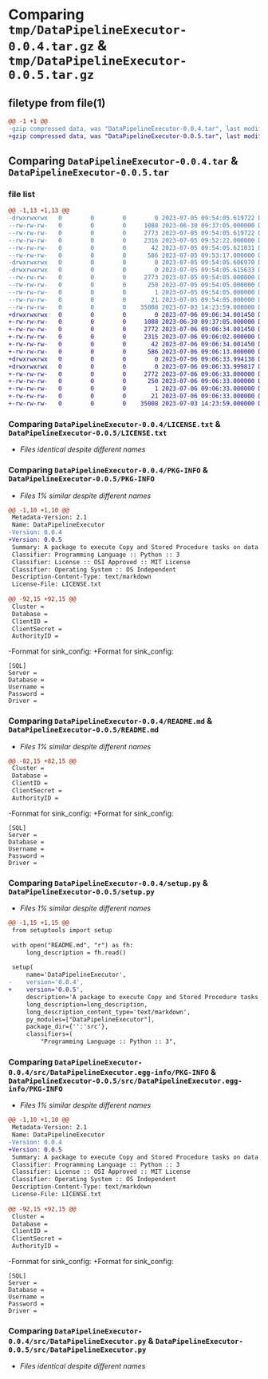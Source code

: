 # Comparing `tmp/DataPipelineExecutor-0.0.4.tar.gz` & `tmp/DataPipelineExecutor-0.0.5.tar.gz`

## filetype from file(1)

```diff
@@ -1 +1 @@
-gzip compressed data, was "DataPipelineExecutor-0.0.4.tar", last modified: Wed Jul  5 09:54:05 2023, max compression
+gzip compressed data, was "DataPipelineExecutor-0.0.5.tar", last modified: Thu Jul  6 09:06:34 2023, max compression
```

## Comparing `DataPipelineExecutor-0.0.4.tar` & `DataPipelineExecutor-0.0.5.tar`

### file list

```diff
@@ -1,13 +1,13 @@
-drwxrwxrwx   0        0        0        0 2023-07-05 09:54:05.619722 DataPipelineExecutor-0.0.4/
--rw-rw-rw-   0        0        0     1088 2023-06-30 09:37:05.000000 DataPipelineExecutor-0.0.4/LICENSE.txt
--rw-rw-rw-   0        0        0     2773 2023-07-05 09:54:05.619722 DataPipelineExecutor-0.0.4/PKG-INFO
--rw-rw-rw-   0        0        0     2316 2023-07-05 09:52:22.000000 DataPipelineExecutor-0.0.4/README.md
--rw-rw-rw-   0        0        0       42 2023-07-05 09:54:05.621031 DataPipelineExecutor-0.0.4/setup.cfg
--rw-rw-rw-   0        0        0      586 2023-07-05 09:53:17.000000 DataPipelineExecutor-0.0.4/setup.py
-drwxrwxrwx   0        0        0        0 2023-07-05 09:54:05.606970 DataPipelineExecutor-0.0.4/src/
-drwxrwxrwx   0        0        0        0 2023-07-05 09:54:05.615633 DataPipelineExecutor-0.0.4/src/DataPipelineExecutor.egg-info/
--rw-rw-rw-   0        0        0     2773 2023-07-05 09:54:05.000000 DataPipelineExecutor-0.0.4/src/DataPipelineExecutor.egg-info/PKG-INFO
--rw-rw-rw-   0        0        0      250 2023-07-05 09:54:05.000000 DataPipelineExecutor-0.0.4/src/DataPipelineExecutor.egg-info/SOURCES.txt
--rw-rw-rw-   0        0        0        1 2023-07-05 09:54:05.000000 DataPipelineExecutor-0.0.4/src/DataPipelineExecutor.egg-info/dependency_links.txt
--rw-rw-rw-   0        0        0       21 2023-07-05 09:54:05.000000 DataPipelineExecutor-0.0.4/src/DataPipelineExecutor.egg-info/top_level.txt
--rw-rw-rw-   0        0        0    35008 2023-07-03 14:23:59.000000 DataPipelineExecutor-0.0.4/src/DataPipelineExecutor.py
+drwxrwxrwx   0        0        0        0 2023-07-06 09:06:34.001450 DataPipelineExecutor-0.0.5/
+-rw-rw-rw-   0        0        0     1088 2023-06-30 09:37:05.000000 DataPipelineExecutor-0.0.5/LICENSE.txt
+-rw-rw-rw-   0        0        0     2772 2023-07-06 09:06:34.001450 DataPipelineExecutor-0.0.5/PKG-INFO
+-rw-rw-rw-   0        0        0     2315 2023-07-06 09:06:02.000000 DataPipelineExecutor-0.0.5/README.md
+-rw-rw-rw-   0        0        0       42 2023-07-06 09:06:34.001450 DataPipelineExecutor-0.0.5/setup.cfg
+-rw-rw-rw-   0        0        0      586 2023-07-06 09:06:13.000000 DataPipelineExecutor-0.0.5/setup.py
+drwxrwxrwx   0        0        0        0 2023-07-06 09:06:33.994138 DataPipelineExecutor-0.0.5/src/
+drwxrwxrwx   0        0        0        0 2023-07-06 09:06:33.999817 DataPipelineExecutor-0.0.5/src/DataPipelineExecutor.egg-info/
+-rw-rw-rw-   0        0        0     2772 2023-07-06 09:06:33.000000 DataPipelineExecutor-0.0.5/src/DataPipelineExecutor.egg-info/PKG-INFO
+-rw-rw-rw-   0        0        0      250 2023-07-06 09:06:33.000000 DataPipelineExecutor-0.0.5/src/DataPipelineExecutor.egg-info/SOURCES.txt
+-rw-rw-rw-   0        0        0        1 2023-07-06 09:06:33.000000 DataPipelineExecutor-0.0.5/src/DataPipelineExecutor.egg-info/dependency_links.txt
+-rw-rw-rw-   0        0        0       21 2023-07-06 09:06:33.000000 DataPipelineExecutor-0.0.5/src/DataPipelineExecutor.egg-info/top_level.txt
+-rw-rw-rw-   0        0        0    35008 2023-07-03 14:23:59.000000 DataPipelineExecutor-0.0.5/src/DataPipelineExecutor.py
```

### Comparing `DataPipelineExecutor-0.0.4/LICENSE.txt` & `DataPipelineExecutor-0.0.5/LICENSE.txt`

 * *Files identical despite different names*

### Comparing `DataPipelineExecutor-0.0.4/PKG-INFO` & `DataPipelineExecutor-0.0.5/PKG-INFO`

 * *Files 1% similar despite different names*

```diff
@@ -1,10 +1,10 @@
 Metadata-Version: 2.1
 Name: DataPipelineExecutor
-Version: 0.0.4
+Version: 0.0.5
 Summary: A package to execute Copy and Stored Procedure tasks on data
 Classifier: Programming Language :: Python :: 3
 Classifier: License :: OSI Approved :: MIT License
 Classifier: Operating System :: OS Independent
 Description-Content-Type: text/markdown
 License-File: LICENSE.txt
 
@@ -92,15 +92,15 @@
 Cluster = 
 Database =
 ClientID =
 ClientSecret = 
 AuthorityID = 
 ```
 
-Fornmat for sink_config:
+Format for sink_config:
 ```shell
 [SQL]
 Server = 
 Database = 
 Username =
 Password =
 Driver =
```

### Comparing `DataPipelineExecutor-0.0.4/README.md` & `DataPipelineExecutor-0.0.5/README.md`

 * *Files 1% similar despite different names*

```diff
@@ -82,15 +82,15 @@
 Cluster = 
 Database =
 ClientID =
 ClientSecret = 
 AuthorityID = 
 ```
 
-Fornmat for sink_config:
+Format for sink_config:
 ```shell
 [SQL]
 Server = 
 Database = 
 Username =
 Password =
 Driver =
```

### Comparing `DataPipelineExecutor-0.0.4/setup.py` & `DataPipelineExecutor-0.0.5/setup.py`

 * *Files 1% similar despite different names*

```diff
@@ -1,15 +1,15 @@
 from setuptools import setup
 
 with open("README.md", "r") as fh:
     long_description = fh.read()
 
 setup(
     name='DataPipelineExecutor',
-    version='0.0.4',
+    version='0.0.5',
     description='A package to execute Copy and Stored Procedure tasks on data',
     long_description=long_description,
     long_description_content_type='text/markdown',
     py_modules=["DataPipelineExecutor"],
     package_dir={'':'src'},
     classifiers=(
         "Programming Language :: Python :: 3",
```

### Comparing `DataPipelineExecutor-0.0.4/src/DataPipelineExecutor.egg-info/PKG-INFO` & `DataPipelineExecutor-0.0.5/src/DataPipelineExecutor.egg-info/PKG-INFO`

 * *Files 1% similar despite different names*

```diff
@@ -1,10 +1,10 @@
 Metadata-Version: 2.1
 Name: DataPipelineExecutor
-Version: 0.0.4
+Version: 0.0.5
 Summary: A package to execute Copy and Stored Procedure tasks on data
 Classifier: Programming Language :: Python :: 3
 Classifier: License :: OSI Approved :: MIT License
 Classifier: Operating System :: OS Independent
 Description-Content-Type: text/markdown
 License-File: LICENSE.txt
 
@@ -92,15 +92,15 @@
 Cluster = 
 Database =
 ClientID =
 ClientSecret = 
 AuthorityID = 
 ```
 
-Fornmat for sink_config:
+Format for sink_config:
 ```shell
 [SQL]
 Server = 
 Database = 
 Username =
 Password =
 Driver =
```

### Comparing `DataPipelineExecutor-0.0.4/src/DataPipelineExecutor.py` & `DataPipelineExecutor-0.0.5/src/DataPipelineExecutor.py`

 * *Files identical despite different names*

